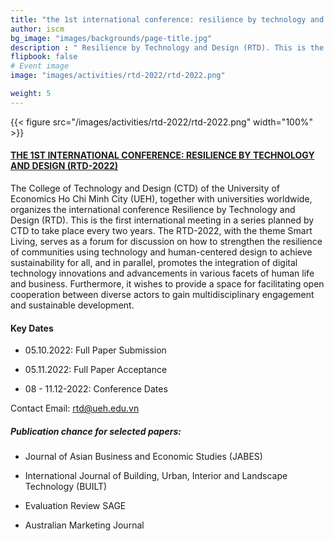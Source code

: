 ```yaml
---
title: "the 1st international conference: resilience by technology and design (rtd-2022)"
author: iscm
bg_image: "images/backgrounds/page-title.jpg"
description : " Resilience by Technology and Design (RTD). This is the first international meeting in a series planned by CTD to take place every two years. The RTD-2022, with the theme Smart Living, serves as a forum for discussion on how to strengthen the resilience of communities using technology and human-centered design to achieve sustainability for all, and in parallel, promotes the integration of digital technology innovations and advancements in various facets of human life and business"
flipbook: false
# Event image
image: "images/activities/rtd-2022/rtd-2022.png"

weight: 5
---
```

<!-- ![](/images/activities/rtd-2022/rtd-2022.png) -->
{{< figure src="/images/activities/rtd-2022/rtd-2022.png" width="100%" >}}


#### [THE 1ST INTERNATIONAL CONFERENCE: RESILIENCE BY TECHNOLOGY AND DESIGN (RTD-2022)](http://rtdconference.info/)

The College of Technology and Design (CTD) of the University of Economics Ho Chi Minh City (UEH), together with universities worldwide, organizes the international conference Resilience by Technology and Design (RTD). This is the first international meeting in a series planned by CTD to take place every two years. The RTD-2022, with the theme Smart Living, serves as a forum for discussion on how to strengthen the resilience of communities using technology and human-centered design to achieve sustainability for all, and in parallel, promotes the integration of digital technology innovations and advancements in various facets of human life and business. Furthermore, it wishes to provide a space for facilitating open cooperation between diverse actors to gain multidisciplinary engagement and sustainable development.

#### Key Dates

- 05.10.2022: Full Paper Submission
>
- 05.11.2022: Full Paper Acceptance
>
- 08 - 11.12-2022: Conference Dates
>

Contact Email: <rtd@ueh.edu.vn>

##### Publication chance for selected papers:

* Journal of Asian Business and Economic Studies (JABES) 
>
* International Journal of Building, Urban, Interior and Landscape Technology (BUILT)
>
* Evaluation Review SAGE
>
* Australian Marketing Journal

</html>